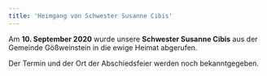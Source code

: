 ```yaml
---
title: 'Heimgang von Schwester Susanne Cibis'
---
```


Am **10. September 2020** wurde unsere **Schwester Susanne Cibis** aus der Gemeinde Gößweinstein in die ewige Heimat abgerufen.

Der Termin und der Ort der Abschiedsfeier werden noch bekanntgegeben.